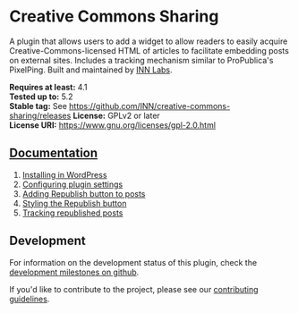 # Creative Commons Sharing

A plugin that allows users to add a widget to allow readers to easily acquire Creative-Commons-licensed HTML of articles to facilitate embedding posts on external sites. Includes a tracking mechanism similar to ProPublica's PixelPing. Built and maintained by [INN Labs](https://labs.inn.org).

**Requires at least:** 4.1  
**Tested up to:** 5.2  
**Stable tag:** See https://github.com/INN/creative-commons-sharing/releases
**License:** GPLv2 or later  
**License URI:** https://www.gnu.org/licenses/gpl-2.0.html

## [Documentation](docs/readme.md)

1. [Installing in WordPress](docs/installation.md)
2. [Configuring plugin settings](docs/configuring-plugin-settings.md)
3. [Adding Republish button to posts](docs/adding-republish-button-to-posts.md)
4. [Styling the Republish button](docs/styling-the-republish-button.md)
5. [Tracking republished posts](docs/tracking-republished-posts.md)

## Development

For information on the development status of this plugin, check the [development milestones on github](https://github.com/INN/creative-commons-sharing/milestones).

If you'd like to contribute to the project, please see our [contributing guidelines](contributing.md).
